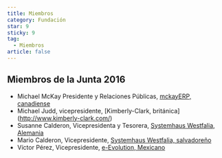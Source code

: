 ```yaml
---
title: Miembros
category: Fundación
star: 9
sticky: 9
tag:
  - Miembros
article: false
---
```


## Miembros de la Junta 2016

- Michael McKay Presidente y Relaciones Públicas, [mckayERP, canadiense](http://www.mckayerp.com/)
- Michael Judd, vicepresidente, [Kimberly-Clark, británica] (http://www.kimberly-clark.com/)
- Susanne Calderon, Vicepresidenta y Tesorera, [Systemhaus Westfalia, Alemania](http://www.westfalia-it.com/)
- Mario Calderon, Vicepresidente, [Systemhaus Westfalia, salvadoreño](http://www.westfalia-it.com/)
- Víctor Pérez, Vicepresidente, [e-Evolution, Mexicano](http://www.e-evolution.com/)
